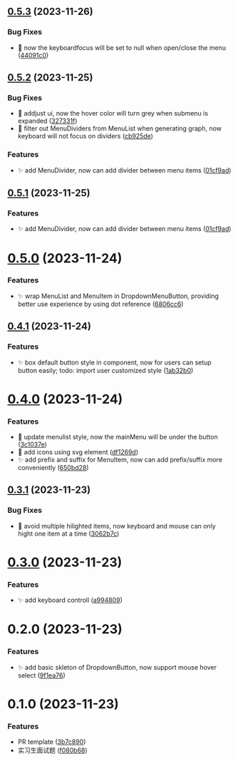 ## [0.5.3](https://github.com/Fuzzyf-ace/interview-assignments/compare/0.5.2...0.5.3) (2023-11-26)


### Bug Fixes

* :bug: now the keyboardfocus will be set to null when open/close the menu ([44091c0](https://github.com/Fuzzyf-ace/interview-assignments/commit/44091c0e62ed72a66436821f9eda74fe85a87f6a))



## [0.5.2](https://github.com/Fuzzyf-ace/interview-assignments/compare/0.5.0...0.5.2) (2023-11-25)


### Bug Fixes

* :bug: addjust ui, now the hover color will turn grey when submenu is expanded ([327331f](https://github.com/Fuzzyf-ace/interview-assignments/commit/327331f3b0b1ee7ce8157f79088412ab92052cb8))
* :bug: filter out MenuDividers from MenuList when generating graph, now keyboard will not focus on dividers ([cb925de](https://github.com/Fuzzyf-ace/interview-assignments/commit/cb925de44af96153692d393f5fc36aa9d292bb88))


### Features

* :sparkles: add MenuDivider, now can add divider between menu items ([01cf9ad](https://github.com/Fuzzyf-ace/interview-assignments/commit/01cf9ad6b0b2d98fc35a077fbba5e8e35288a4f1))



## [0.5.1](https://github.com/Fuzzyf-ace/interview-assignments/compare/0.5.0...0.5.1) (2023-11-25)


### Features

* :sparkles: add MenuDivider, now can add divider between menu items ([01cf9ad](https://github.com/Fuzzyf-ace/interview-assignments/commit/01cf9ad6b0b2d98fc35a077fbba5e8e35288a4f1))



# [0.5.0](https://github.com/Fuzzyf-ace/interview-assignments/compare/0.4.1...0.5.0) (2023-11-24)


### Features

* :sparkles: wrap MenuList and MenuItem in DropdownMenuButton, providing better use experience by using dot reference ([6806cc6](https://github.com/Fuzzyf-ace/interview-assignments/commit/6806cc6563ef8e6ac803b4cc6f23ba3b47cb7289))



## [0.4.1](https://github.com/Fuzzyf-ace/interview-assignments/compare/0.4.0...0.4.1) (2023-11-24)


### Features

* :sparkles: box default button style in component, now for users can setup button easily; todo: import user customized style ([1ab32b0](https://github.com/Fuzzyf-ace/interview-assignments/commit/1ab32b02330c440c65883390bae6e3ceecff1331))



# [0.4.0](https://github.com/Fuzzyf-ace/interview-assignments/compare/0.3.1...0.4.0) (2023-11-24)


### Features

* :art: update menulist style, now the mainMenu will be under the button ([3c1037e](https://github.com/Fuzzyf-ace/interview-assignments/commit/3c1037e1916614e37b4f4104d2208110f1193781))
* :lipstick: add icons using svg element ([df1269d](https://github.com/Fuzzyf-ace/interview-assignments/commit/df1269d0ef6ec3a4c3837189c19f612392084bff))
* :sparkles: add prefix and suffix for MenuItem, now can add prefix/suffix more conveniently ([650bd28](https://github.com/Fuzzyf-ace/interview-assignments/commit/650bd289fbc2fec70893784fcf3a6e3dbcde05f6))



## [0.3.1](https://github.com/Fuzzyf-ace/interview-assignments/compare/0.3.0...0.3.1) (2023-11-23)


### Bug Fixes

* :bug: avoid multiple hilighted items, now keyboard and mouse can only hight one item at a time ([3062b7c](https://github.com/Fuzzyf-ace/interview-assignments/commit/3062b7c688a516d78eec3137281d5d084644badb))



# [0.3.0](https://github.com/Fuzzyf-ace/interview-assignments/compare/0.2.0...0.3.0) (2023-11-23)

### Features

- :sparkles: add keyboard controll ([a994809](https://github.com/Fuzzyf-ace/interview-assignments/commit/a994809aa6efb3a3491e7791e8a5de9747f36423))

# 0.2.0 (2023-11-23)

### Features

- :sparkles: add basic skleton of DropdownButton, now support mouse hover select ([9f1ea76](https://github.com/Fuzzyf-ace/interview-assignments/commit/9f1ea7614042348f7c9e8fd43e4b07e97010362a))

# 0.1.0 (2023-11-23)

### Features

- PR template ([3b7c890](https://github.com/Fuzzyf-ace/interview-assignments/commit/3b7c89038bc0ed0fef30e47a5580a1f6796b5a2b))
- 实习生面试题 ([f080b68](https://github.com/Fuzzyf-ace/interview-assignments/commit/f080b6812131789a913e1982b3e5dd65c861e1bc))
